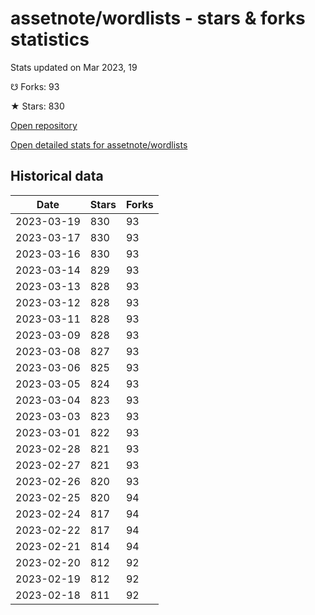 # assetnote/wordlists - stars & forks statistics

Stats updated on Mar 2023, 19

☋ Forks: 93

★ Stars: 830

[Open repository](https://github.com/assetnote/wordlists)

[Open detailed stats for assetnote/wordlists](https://reviewgithub.com/rep/assetnote/wordlists)

## Historical data
| Date | Stars | Forks |
|------|-------|-------|
| 2023-03-19 | 830 | 93 | 
| 2023-03-17 | 830 | 93 | 
| 2023-03-16 | 830 | 93 | 
| 2023-03-14 | 829 | 93 | 
| 2023-03-13 | 828 | 93 | 
| 2023-03-12 | 828 | 93 | 
| 2023-03-11 | 828 | 93 | 
| 2023-03-09 | 828 | 93 | 
| 2023-03-08 | 827 | 93 | 
| 2023-03-06 | 825 | 93 | 
| 2023-03-05 | 824 | 93 | 
| 2023-03-04 | 823 | 93 | 
| 2023-03-03 | 823 | 93 | 
| 2023-03-01 | 822 | 93 | 
| 2023-02-28 | 821 | 93 | 
| 2023-02-27 | 821 | 93 | 
| 2023-02-26 | 820 | 93 | 
| 2023-02-25 | 820 | 94 | 
| 2023-02-24 | 817 | 94 | 
| 2023-02-22 | 817 | 94 | 
| 2023-02-21 | 814 | 94 | 
| 2023-02-20 | 812 | 92 | 
| 2023-02-19 | 812 | 92 | 
| 2023-02-18 | 811 | 92 | 

